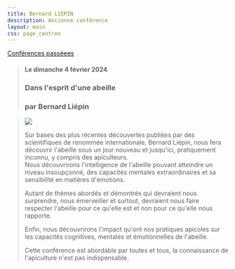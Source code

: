 ```yaml
---
title: Bernard LIEPIN
description: Ancienne conférence
layout: main
css: page_centree
---
```


[Conférences passéees](/agenda/conferences-passees/)

>  
> #### Le dimanche 4 février 2024  
> ### Dans l'esprit d'une abeille  
> ### par Bernard Liépin   
>  

> ![](/static/img/bliepin2.jpg)  
>
> Sur bases des plus récentes découvertes publiées par des scientifiques de renommée internationale, Bernard Liépin, nous fera découvrir l'abeille sous un jour nouveau et jusqu'ici, pratiquement inconnu, y compris des apiculteurs.  
> Nous découvrirons l'intelligence de l'abeille pouvant atteindre un niveau insoupçonné, des capacités mentales extraordinaires et sa sensibilité en matières d'émotions.  
>
> Autant de thèmes abordés et démontrés qui devraient nous surprendre, nous émerveiller et surtout, devraient nous faire respecter l'abeille pour ce qu'elle est et non pour ce qu'elle nous rapporte.  
>
> Enfin, nous découvrirons l'impact qu'ont nos pratiques apicoles sur les capacités cognitives, mentales et émotionnelles de l'abeille.  
>
> Cette conférence est abordable par toutes et tous, la connaissance de l'apiculture n'est pas indispensable.  
>

